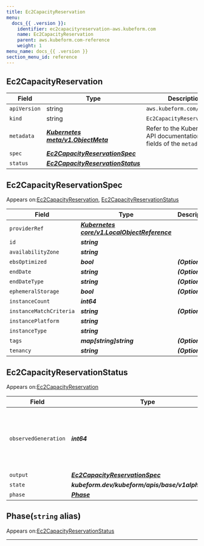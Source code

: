 ```yaml
---
title: Ec2CapacityReservation
menu:
  docs_{{ .version }}:
    identifier: ec2capacityreservation-aws.kubeform.com
    name: Ec2CapacityReservation
    parent: aws.kubeform.com-reference
    weight: 1
menu_name: docs_{{ .version }}
section_menu_id: reference
---
```


## Ec2CapacityReservation
| Field | Type | Description |
| ------ | ----- | ----------- |
| `apiVersion` | string | `aws.kubeform.com/v1alpha1` |
|    `kind` | string | `Ec2CapacityReservation` |
| `metadata` | ***[Kubernetes meta/v1.ObjectMeta](https://v1-18.docs.kubernetes.io/docs/reference/generated/kubernetes-api/v1.18/#objectmeta-v1-meta)***|Refer to the Kubernetes API documentation for the fields of the `metadata` field.|
| `spec` | ***[Ec2CapacityReservationSpec](#ec2capacityreservationspec)***||
| `status` | ***[Ec2CapacityReservationStatus](#ec2capacityreservationstatus)***||
## Ec2CapacityReservationSpec

Appears on:[Ec2CapacityReservation](#ec2capacityreservation), [Ec2CapacityReservationStatus](#ec2capacityreservationstatus)

| Field | Type | Description |
| ------ | ----- | ----------- |
| `providerRef` | ***[Kubernetes core/v1.LocalObjectReference](https://v1-18.docs.kubernetes.io/docs/reference/generated/kubernetes-api/v1.18/#localobjectreference-v1-core)***||
| `id` | ***string***||
| `availabilityZone` | ***string***||
| `ebsOptimized` | ***bool***| ***(Optional)*** |
| `endDate` | ***string***| ***(Optional)*** |
| `endDateType` | ***string***| ***(Optional)*** |
| `ephemeralStorage` | ***bool***| ***(Optional)*** |
| `instanceCount` | ***int64***||
| `instanceMatchCriteria` | ***string***| ***(Optional)*** |
| `instancePlatform` | ***string***||
| `instanceType` | ***string***||
| `tags` | ***map[string]string***| ***(Optional)*** |
| `tenancy` | ***string***| ***(Optional)*** |
## Ec2CapacityReservationStatus

Appears on:[Ec2CapacityReservation](#ec2capacityreservation)

| Field | Type | Description |
| ------ | ----- | ----------- |
| `observedGeneration` | ***int64***| ***(Optional)*** Resource generation, which is updated on mutation by the API Server.|
| `output` | ***[Ec2CapacityReservationSpec](#ec2capacityreservationspec)***| ***(Optional)*** |
| `state` | ***kubeform.dev/kubeform/apis/base/v1alpha1.State***| ***(Optional)*** |
| `phase` | ***[Phase](#phase)***| ***(Optional)*** |
## Phase(`string` alias)

Appears on:[Ec2CapacityReservationStatus](#ec2capacityreservationstatus)

---
